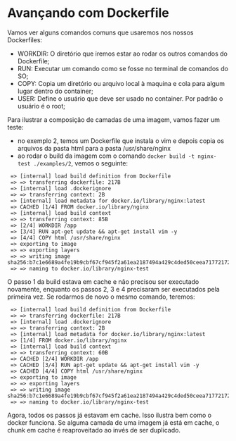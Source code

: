 # Avançando com Dockerfile

Vamos ver alguns comandos comuns que usaremos nos nossos Dockerfiles:
- WORKDIR: O diretório que iremos estar ao rodar os outros comandos do Dockerfile;
- RUN: Executar um comando como se fosse no terminal de comandos do SO;
- COPY: Copia um diretório ou arquivo local à maquina e cola para algum lugar dentro do container;
- USER: Define o usuário que deve ser usado no container. Por padrão o usuário é o root;


Para ilustrar a composição de camadas de uma imagem, vamos fazer um teste:
- no exemplo 2, temos um Dockerfile que instala o vim e depois copia os arquivos da pasta html para a pasta /usr/share/nginx
- ao rodar o build da imagem com o comando `docker build -t nginx-test ./examples/2`, vemos o seguinte:
```
 => [internal] load build definition from Dockerfile
 => => transferring dockerfile: 217B
 => [internal] load .dockerignore
 => => transferring context: 2B
 => [internal] load metadata for docker.io/library/nginx:latest
 => CACHED [1/4] FROM docker.io/library/nginx
 => [internal] load build context
 => => transferring context: 85B
 => [2/4] WORKDIR /app
 => [3/4] RUN apt-get update && apt-get install vim -y
 => [4/4] COPY html /usr/share/nginx
 => exporting to image
 => => exporting layers
 => => writing image sha256:b7c1e6689a4fe19b9cbf67cf945f2a61ea2187494a429c4ded50ceea71772172
 => => naming to docker.io/library/nginx-test
```
O passo 1 da build estava em cache e não precisou ser executado novamente, enquanto os passos 2, 3 e 4 precisaram ser executados pela primeira vez. Se rodarmos de novo o mesmo comando, teremos:
```
 => [internal] load build definition from Dockerfile
 => => transferring dockerfile: 217B
 => [internal] load .dockerignore
 => => transferring context: 2B
 => [internal] load metadata for docker.io/library/nginx:latest
 => [1/4] FROM docker.io/library/nginx
 => [internal] load build context
 => => transferring context: 60B
 => CACHED [2/4] WORKDIR /app
 => CACHED [3/4] RUN apt-get update && apt-get install vim -y
 => CACHED [4/4] COPY html /usr/share/nginx
 => exporting to image
 => => exporting layers
 => => writing image sha256:b7c1e6689a4fe19b9cbf67cf945f2a61ea2187494a429c4ded50ceea71772172
 => => naming to docker.io/library/nginx-test
```
Agora, todos os passos já estavam em cache. Isso ilustra bem como o docker funciona. Se alguma camada de uma imagem já está em cache, o chunk em cache é reaproveitado ao invés de ser duplicado.